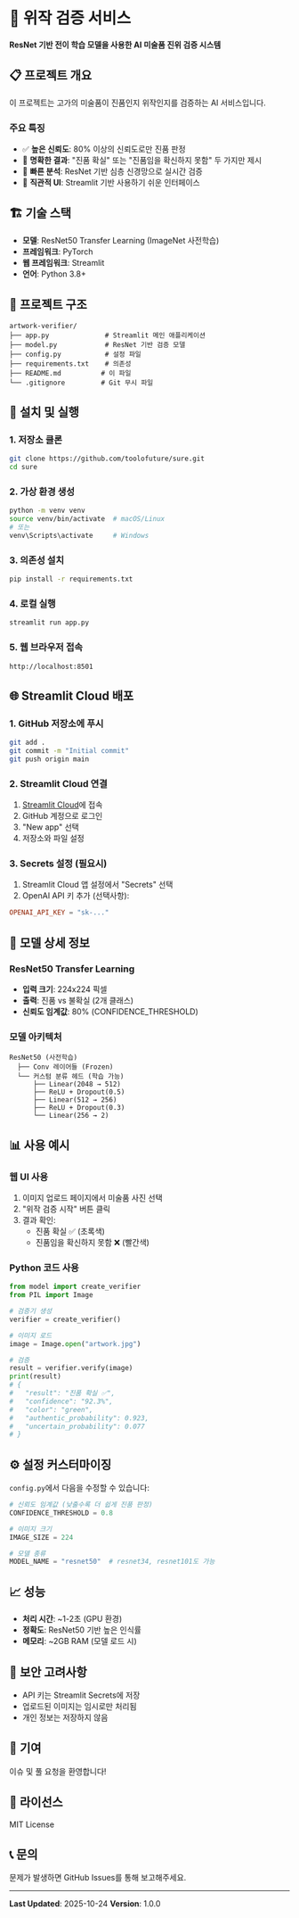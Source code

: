 # 🎨 위작 검증 서비스

**ResNet 기반 전이 학습 모델을 사용한 AI 미술품 진위 검증 시스템**

## 📋 프로젝트 개요

이 프로젝트는 고가의 미술품이 진품인지 위작인지를 검증하는 AI 서비스입니다.

### 주요 특징
- ✅ **높은 신뢰도**: 80% 이상의 신뢰도로만 진품 판정
- 🎯 **명확한 결과**: "진품 확실" 또는 "진품임을 확신하지 못함" 두 가지만 제시
- 🚀 **빠른 분석**: ResNet 기반 심층 신경망으로 실시간 검증
- 🎨 **직관적 UI**: Streamlit 기반 사용하기 쉬운 인터페이스

## 🏗️ 기술 스택

- **모델**: ResNet50 Transfer Learning (ImageNet 사전학습)
- **프레임워크**: PyTorch
- **웹 프레임워크**: Streamlit
- **언어**: Python 3.8+

## 📁 프로젝트 구조

```
artwork-verifier/
├── app.py              # Streamlit 메인 애플리케이션
├── model.py            # ResNet 기반 검증 모델
├── config.py           # 설정 파일
├── requirements.txt    # 의존성
├── README.md          # 이 파일
└── .gitignore         # Git 무시 파일
```

## 🚀 설치 및 실행

### 1. 저장소 클론
```bash
git clone https://github.com/toolofuture/sure.git
cd sure
```

### 2. 가상 환경 생성
```bash
python -m venv venv
source venv/bin/activate  # macOS/Linux
# 또는
venv\Scripts\activate     # Windows
```

### 3. 의존성 설치
```bash
pip install -r requirements.txt
```

### 4. 로컬 실행
```bash
streamlit run app.py
```

### 5. 웹 브라우저 접속
```
http://localhost:8501
```

## 🌐 Streamlit Cloud 배포

### 1. GitHub 저장소에 푸시
```bash
git add .
git commit -m "Initial commit"
git push origin main
```

### 2. Streamlit Cloud 연결
1. [Streamlit Cloud](https://streamlit.io/cloud)에 접속
2. GitHub 계정으로 로그인
3. "New app" 선택
4. 저장소와 파일 설정

### 3. Secrets 설정 (필요시)
1. Streamlit Cloud 앱 설정에서 "Secrets" 선택
2. OpenAI API 키 추가 (선택사항):
```toml
OPENAI_API_KEY = "sk-..."
```

## 🤖 모델 상세 정보

### ResNet50 Transfer Learning
- **입력 크기**: 224x224 픽셀
- **출력**: 진품 vs 불확실 (2개 클래스)
- **신뢰도 임계값**: 80% (CONFIDENCE_THRESHOLD)

### 모델 아키텍처
```
ResNet50 (사전학습)
  ├── Conv 레이어들 (Frozen)
  └── 커스텀 분류 헤드 (학습 가능)
      ├── Linear(2048 → 512)
      ├── ReLU + Dropout(0.5)
      ├── Linear(512 → 256)
      ├── ReLU + Dropout(0.3)
      └── Linear(256 → 2)
```

## 📊 사용 예시

### 웹 UI 사용
1. 이미지 업로드 페이지에서 미술품 사진 선택
2. "위작 검증 시작" 버튼 클릭
3. 결과 확인:
   - 진품 확실 ✅ (초록색)
   - 진품임을 확신하지 못함 ❌ (빨간색)

### Python 코드 사용
```python
from model import create_verifier
from PIL import Image

# 검증기 생성
verifier = create_verifier()

# 이미지 로드
image = Image.open("artwork.jpg")

# 검증
result = verifier.verify(image)
print(result)
# {
#   "result": "진품 확실 ✅",
#   "confidence": "92.3%",
#   "color": "green",
#   "authentic_probability": 0.923,
#   "uncertain_probability": 0.077
# }
```

## ⚙️ 설정 커스터마이징

`config.py`에서 다음을 수정할 수 있습니다:

```python
# 신뢰도 임계값 (낮출수록 더 쉽게 진품 판정)
CONFIDENCE_THRESHOLD = 0.8

# 이미지 크기
IMAGE_SIZE = 224

# 모델 종류
MODEL_NAME = "resnet50"  # resnet34, resnet101도 가능
```

## 📈 성능

- **처리 시간**: ~1-2초 (GPU 환경)
- **정확도**: ResNet50 기반 높은 인식률
- **메모리**: ~2GB RAM (모델 로드 시)

## 🔐 보안 고려사항

- API 키는 Streamlit Secrets에 저장
- 업로드된 이미지는 임시로만 처리됨
- 개인 정보는 저장하지 않음

## 🤝 기여

이슈 및 풀 요청을 환영합니다!

## 📄 라이선스

MIT License

## 📞 문의

문제가 발생하면 GitHub Issues를 통해 보고해주세요.

---

**Last Updated**: 2025-10-24
**Version**: 1.0.0
